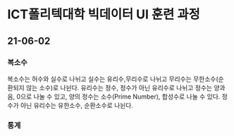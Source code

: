 # ICT폴리텍대학 빅데이터 UI 훈련 과정

## 21-06-02

### 복소수

복소수는 허수와 실수로 나뉘고 실수는 유리수,무리수로 나뉘고 무리수는 무한소수(순환되지 않는 소수)로 나뉜다. 유리수는 정수, 정수가 아닌 유리수로 나뉘고 정수는 양과 음, 0으로 나눌 수 있고, 양의 정수는 소수(Prime Number), 합성수로 나눌 수 있다. 정수가 아닌 유리수는 유한소수, 순환소수로 나뉜다.  

### 통계

